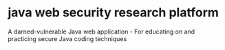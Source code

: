 # java web security research platform
A darned-vulnerable Java web application - For educating on and practicing secure Java coding techniques
